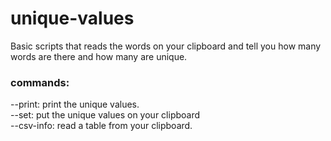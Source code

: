 # unique-values

Basic scripts that reads the words on your clipboard and tell you how many words are there and how many are unique.
<br>
<h3>commands:</h3>
--print: print the unique values.
<br>
--set:  put the unique values on your clipboard
<br>
--csv-info:  read a table from your clipboard.
